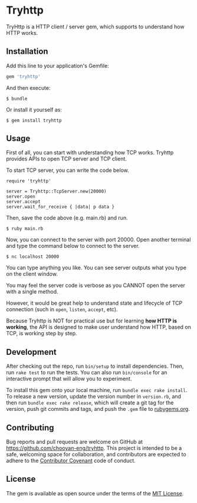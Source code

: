 # Tryhttp

TryHttp is a HTTP client / server gem, which supports to understand how HTTP works.

## Installation

Add this line to your application's Gemfile:

```ruby
gem 'tryhttp'
```

And then execute:

    $ bundle

Or install it yourself as:

    $ gem install tryhttp

## Usage

First of all, you can start with understanding how TCP works.
Tryhttp provides APIs to open TCP server and TCP client.

To start TCP server, you can write the code below.

```
require 'tryhttp'

server = Tryhttp::TcpServer.new(20000)
server.open
server.accept
server.wait_for_receive { |data| p data }
```

Then, save the code above (e.g. main.rb) and run.

```
$ ruby main.rb
```

Now, you can connect to the server with port 20000.
Open another terminal and type the command below to connect to the server.

```
$ nc localhost 20000
```

You can type anything you like. You can see server outputs what you type on the client window.

You may feel the server code is verbose as you CANNOT open the server with a single method.

However, it would be great help to understand state and lifecycle of TCP connection (such in `open`, `listen`, `accept`, etc).

Because Tryhttp is NOT for practical use but for learning __how HTTP is working__, the API is designed to make user understand how HTTP, based on TCP, is working step by step.

## Development

After checking out the repo, run `bin/setup` to install dependencies. Then, run `rake test` to run the tests. You can also run `bin/console` for an interactive prompt that will allow you to experiment.

To install this gem onto your local machine, run `bundle exec rake install`. To release a new version, update the version number in `version.rb`, and then run `bundle exec rake release`, which will create a git tag for the version, push git commits and tags, and push the `.gem` file to [rubygems.org](https://rubygems.org).

## Contributing

Bug reports and pull requests are welcome on GitHub at https://github.com/chooyan-eng/tryhttp. This project is intended to be a safe, welcoming space for collaboration, and contributors are expected to adhere to the [Contributor Covenant](http://contributor-covenant.org) code of conduct.


## License

The gem is available as open source under the terms of the [MIT License](http://opensource.org/licenses/MIT).

